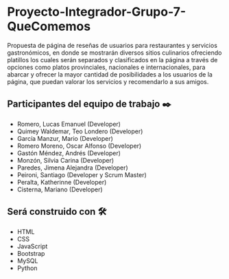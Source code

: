# Proyecto-Integrador-Grupo-7-QueComemos
Propuesta de página de reseñas de usuarios para restaurantes y servicios gastronómicos, en donde se mostrarán diversos sitios culinarios ofreciendo platillos los cuales serán separados y clasificados en la página a través de opciones como platos provinciales, nacionales e internacionales, para abarcar y ofrecer la mayor cantidad de posibilidades a los usuarios de la página, que puedan valorar los servicios y recomendarlo a sus amigos.

## Participantes del equipo de trabajo ✒️     
* Romero, Lucas Emanuel (Developer)    
* Quimey Waldemar, Teo Londero (Developer)    
* García Manzur, Mario (Developer)     
* Romero Moreno, Oscar Alfonso (Developer)     
* Gastón Méndez, Andrés (Developer)     
* Monzón, Silvia Carina (Developer)     
* Paredes, Jimena Alejandra (Developer)     
* Peironi, Santiago (Developer y Scrum Master)     
* Peralta, Katherinne (Developer)    
* Cisterna, Mariano (Developer)    

## Será construido con 🛠️
* HTML
* CSS
* JavaScript
* Bootstrap
* MySQL
* Python
